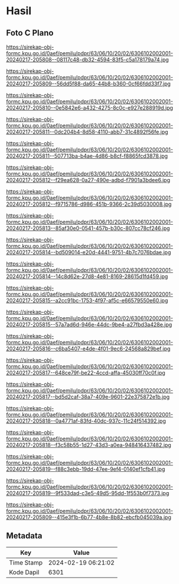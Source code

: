 # Hasil

## Foto C Plano

https://sirekap-obj-formc.kpu.go.id/0aef/pemilu/pdpr/63/06/10/20/02/6306102002001-20240217-205808--08117c48-db32-4594-83f5-c5a178179a74.jpg

https://sirekap-obj-formc.kpu.go.id/0aef/pemilu/pdpr/63/06/10/20/02/6306102002001-20240217-205809--56dd5f88-da65-44b8-b360-0cf66fdd33f7.jpg

https://sirekap-obj-formc.kpu.go.id/0aef/pemilu/pdpr/63/06/10/20/02/6306102002001-20240217-205810--0e5842e6-a432-4275-8c0c-e927e288919d.jpg

https://sirekap-obj-formc.kpu.go.id/0aef/pemilu/pdpr/63/06/10/20/02/6306102002001-20240217-205811--0dc204b4-8d58-4110-abb7-31c4892f56fe.jpg

https://sirekap-obj-formc.kpu.go.id/0aef/pemilu/pdpr/63/06/10/20/02/6306102002001-20240217-205811--507713ba-b4ae-4d86-b8cf-f8865fcd3878.jpg

https://sirekap-obj-formc.kpu.go.id/0aef/pemilu/pdpr/63/06/10/20/02/6306102002001-20240217-205812--f29ea628-0a27-490e-adbd-f7901a3bdee6.jpg

https://sirekap-obj-formc.kpu.go.id/0aef/pemilu/pdpr/63/06/10/20/02/6306102002001-20240217-205812--f9715786-d986-451b-9366-2c39d5030008.jpg

https://sirekap-obj-formc.kpu.go.id/0aef/pemilu/pdpr/63/06/10/20/02/6306102002001-20240217-205813--85af30e0-0541-457b-b30c-807cc78cf246.jpg

https://sirekap-obj-formc.kpu.go.id/0aef/pemilu/pdpr/63/06/10/20/02/6306102002001-20240217-205814--bd509014-e20d-4441-9751-4b7c7076bdae.jpg

https://sirekap-obj-formc.kpu.go.id/0aef/pemilu/pdpr/63/06/10/20/02/6306102002001-20240217-205814--14c8d62e-27d8-4e81-8169-28615d1fd459.jpg

https://sirekap-obj-formc.kpu.go.id/0aef/pemilu/pdpr/63/06/10/20/02/6306102002001-20240217-205815--a2cc91bc-1753-4f97-af5c-e66579550e60.jpg

https://sirekap-obj-formc.kpu.go.id/0aef/pemilu/pdpr/63/06/10/20/02/6306102002001-20240217-205815--57a7ad6d-946e-44dc-9be4-a27fbd3a428e.jpg

https://sirekap-obj-formc.kpu.go.id/0aef/pemilu/pdpr/63/06/10/20/02/6306102002001-20240217-205816--c6ba5407-e4de-4f01-9ec6-24568a829bef.jpg

https://sirekap-obj-formc.kpu.go.id/0aef/pemilu/pdpr/63/06/10/20/02/6306102002001-20240217-205817--648ce79f-be22-4ccd-affa-45030ff70c0f.jpg

https://sirekap-obj-formc.kpu.go.id/0aef/pemilu/pdpr/63/06/10/20/02/6306102002001-20240217-205817--bd5d2caf-38a7-409e-9601-22e375872e1b.jpg

https://sirekap-obj-formc.kpu.go.id/0aef/pemilu/pdpr/63/06/10/20/02/6306102002001-20240217-205818--0a4771af-83fd-40dc-937c-11c24f514392.jpg

https://sirekap-obj-formc.kpu.go.id/0aef/pemilu/pdpr/63/06/10/20/02/6306102002001-20240217-205818--f3c58b55-1d27-43d3-a0ea-948416437482.jpg

https://sirekap-obj-formc.kpu.go.id/0aef/pemilu/pdpr/63/06/10/20/02/6306102002001-20240217-205819--f88c3ebb-19dd-47ee-9ef4-0140ef1cfb41.jpg

https://sirekap-obj-formc.kpu.go.id/0aef/pemilu/pdpr/63/06/10/20/02/6306102002001-20240217-205819--9f533dad-c3e5-49d5-95dd-1f553b0f7373.jpg

https://sirekap-obj-formc.kpu.go.id/0aef/pemilu/pdpr/63/06/10/20/02/6306102002001-20240217-205809--415e3f1b-6b77-4b8e-8b82-ebcfb045039a.jpg


## Metadata

| Key        | Value               |
| ---------- | ------------------- |
| Time Stamp | 2024-02-19 06:21:02 |
| Kode Dapil | 6301                |



